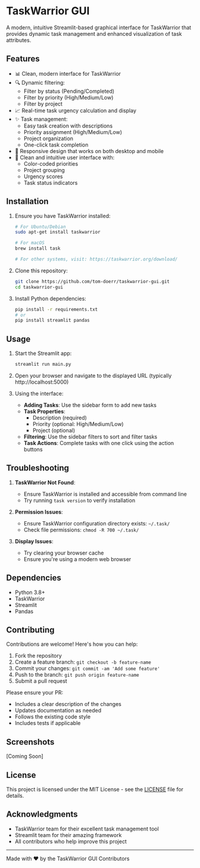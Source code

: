 # TaskWarrior GUI

A modern, intuitive Streamlit-based graphical interface for TaskWarrior that provides dynamic task management and enhanced visualization of task attributes.

## Features

- 📊 Clean, modern interface for TaskWarrior
- 🔍 Dynamic filtering:
  - Filter by status (Pending/Completed)
  - Filter by priority (High/Medium/Low)
  - Filter by project
- 📈 Real-time task urgency calculation and display
- ✨ Task management:
  - Easy task creation with descriptions
  - Priority assignment (High/Medium/Low)
  - Project organization
  - One-click task completion
- 📱 Responsive design that works on both desktop and mobile
- 🎨 Clean and intuitive user interface with:
  - Color-coded priorities
  - Project grouping
  - Urgency scores
  - Task status indicators

## Installation

1. Ensure you have TaskWarrior installed:
   ```bash
   # For Ubuntu/Debian
   sudo apt-get install taskwarrior

   # For macOS
   brew install task

   # For other systems, visit: https://taskwarrior.org/download/
   ```

2. Clone this repository:
   ```bash
   git clone https://github.com/tom-doerr/taskwarrior-gui.git
   cd taskwarrior-gui
   ```

3. Install Python dependencies:
   ```bash
   pip install -r requirements.txt
   # or
   pip install streamlit pandas
   ```

## Usage

1. Start the Streamlit app:
   ```bash
   streamlit run main.py
   ```

2. Open your browser and navigate to the displayed URL (typically http://localhost:5000)

3. Using the interface:
   - **Adding Tasks**: Use the sidebar form to add new tasks
   - **Task Properties**:
     - Description (required)
     - Priority (optional: High/Medium/Low)
     - Project (optional)
   - **Filtering**: Use the sidebar filters to sort and filter tasks
   - **Task Actions**: Complete tasks with one click using the action buttons

## Troubleshooting

1. **TaskWarrior Not Found**:
   - Ensure TaskWarrior is installed and accessible from command line
   - Try running `task version` to verify installation

2. **Permission Issues**:
   - Ensure TaskWarrior configuration directory exists: `~/.task/`
   - Check file permissions: `chmod -R 700 ~/.task/`

3. **Display Issues**:
   - Try clearing your browser cache
   - Ensure you're using a modern web browser

## Dependencies

- Python 3.8+
- TaskWarrior
- Streamlit
- Pandas

## Contributing

Contributions are welcome! Here's how you can help:

1. Fork the repository
2. Create a feature branch: `git checkout -b feature-name`
3. Commit your changes: `git commit -am 'Add some feature'`
4. Push to the branch: `git push origin feature-name`
5. Submit a pull request

Please ensure your PR:
- Includes a clear description of the changes
- Updates documentation as needed
- Follows the existing code style
- Includes tests if applicable

## Screenshots

[Coming Soon]

## License

This project is licensed under the MIT License - see the [LICENSE](LICENSE) file for details.

## Acknowledgments

- TaskWarrior team for their excellent task management tool
- Streamlit team for their amazing framework
- All contributors who help improve this project

---
Made with ❤️ by the TaskWarrior GUI Contributors
